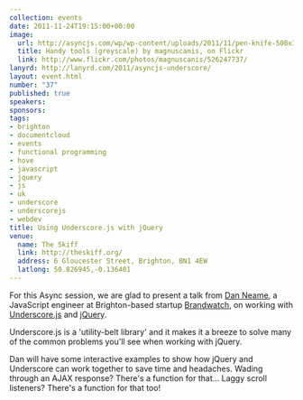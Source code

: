 ```yaml
--- 
collection: events
date: 2011-11-24T19:15:00+00:00
image: 
  url: http://asyncjs.com/wp/wp-content/uploads/2011/11/pen-knife-500x345.jpg
  title: Handy tools (greyscale) by magnuscanis, on Flickr
  link: http://www.flickr.com/photos/magnuscanis/526247737/
lanyrd: http://lanyrd.com/2011/asyncjs-underscore/
layout: event.html
number: "37"
published: true
speakers: 
sponsors: 
tags: 
- brighton
- documentcloud
- events
- functional programming
- hove
- javascript
- jquery
- js
- uk
- underscore
- underscorejs
- webdev
title: Using Underscore.js with jQuery
venue: 
  name: The Skiff
  link: http://theskiff.org/
  address: 6 Gloucester Street, Brighton, BN1 4EW
  latlong: 50.826945,-0.136401
---
```


<p>For this Async session, we are glad to present a talk from <a href="http://www.linkedin.com/pub/daniel-neame/8/a50/7b8">Dan Neame</a>, a JavaScript engineer at Brighton-based startup <a href="http://www.brandwatch.com">Brandwatch</a>, on <span class="summary">working with <a href="http://documentcloud.github.com/underscore/">Underscore.js</a> and <a href="http://jquery.com">jQuery</a></span>.</p>
 
<p>Underscore.js is a 'utility-belt library' and it makes it a breeze to solve many of the common problems you'll see when working with jQuery.</p>

<p>Dan will have some interactive examples to show how jQuery and Underscore can work together to save time and headaches. Wading through an AJAX response? There's a function for that... Laggy scroll listeners? There's a function for that too!</p>
